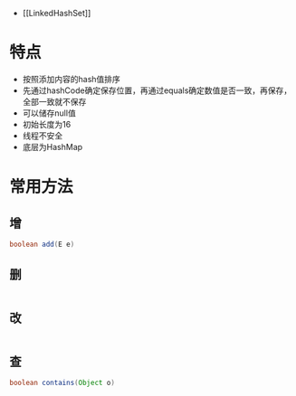 
- [[LinkedHashSet]]

# 特点

- 按照添加内容的hash值排序
- 先通过hashCode确定保存位置，再通过equals确定数值是否一致，再保存，全部一致就不保存
- 可以储存null值
- 初始长度为16
- 线程不安全
- 底层为HashMap

# 常用方法

## 增

```Java
boolean add(E e)
```

## 删

```Java

```

## 改

```Java

```

## 查

```Java
boolean contains(Object o)
```

